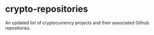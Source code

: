 # crypto-repositories
An updated list of cryptocurrency projects and their associated Github repositories. 
